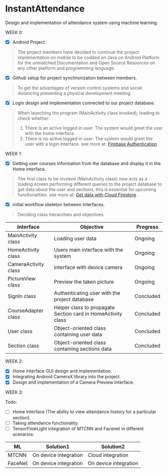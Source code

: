 # InstantAttendance
Design and implementation of attendance system using machine learning.


WEEK 0:
- [x] Android Project.
> The project members have decided to continue the project implementation on mobile to be codded on Java on Android Platform for the unmatched Documentation and Open Source Resources on any other platform and programming language.

- [x] Github setup for project synchronization between members.
> To get the advantages of version control systems and social distancing preventing a physical development meeting.

- [x] Login design and implementation connected to our project database.
> When launching the program (MainActivity class invoked), leading to check whether: 
> 1. There is an active logged in user: The system would greet the user with the home interface. 
> 2. There is no active logged in user: The system would greet the user with a login interface.
see more at: [Firebase Authentication](https://firebase.google.com/docs/auth) .

WEEK 1:
- [x] Getting user courses information from the database and display it in the Home interface.
> The first class to be invoked (MainActivity class) now acts as a loading screen performing different queries to the project database to get data about the user and sections, this is essential for upcoming functionalities.
see more at: [Get data with Cloud Firestore](https://firebase.google.com/docs/firestore/query-data/get-data) .

- [x] initial workflow skeleton between Interfaces.
> Deciding class hierarchies and objectives.

| Interface | Objective | Progress |
| --- | --- | --- |
| MainActivity class | Loading user data | Ongoing |
| HomeActivity class | Users main interface with the system | Ongoing |
| CameraActivity class | Interface with device camera | Ongoing |
| PictureView class | Preview the taken picture | Ongoing |
| SignIn class | Authenticating user with the project database | Concluded |
| CourseAdapter class | Helper class to propagate Section card in HomeActivity class | Concluded |
| User class | Object-oriented class containing user data | Concluded |
| Section class | Object-oriented class containing sections data | Concluded |

WEEK 2:
- [x] Home interface GUI design and implementation.
- [x] Integrating Android CameraX library into the project.
- [x] Design and implementation of a Camera Preview Interface.

WEEK 3:

Todo:
- [ ] Home interface (The ability to view attendance history for a particular section).
- [ ] Taking attendance functionality.
- [ ] TensorFlowLight integration of MTCNN and Facenet in different scenarios:

| ML | Solution1 | Solution2 |
| --- | --- | --- |
| MTCNN | On device integration | Cloud integration |
| FaceNet | On device integration | On device integration |


